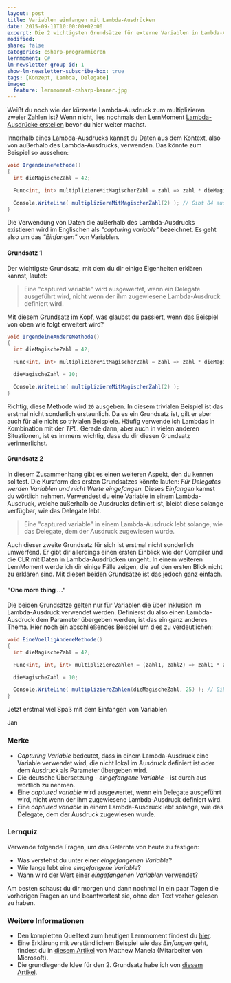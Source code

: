 ```yaml
---
layout: post
title: Variablen einfangen mit Lambda-Ausdrücken
date: 2015-09-11T10:00:00+02:00
excerpt: Die 2 wichtigsten Grundsätze für externe Variablen in Lambda-Ausdrücken.
modified:
share: false
categories: csharp-programmieren
lernmoment: C#
lm-newsletter-group-id: 1
show-lm-newsletter-subscribe-box: true
tags: [Konzept, Lambda, Delegate]
image:
  feature: lernmoment-csharp-banner.jpg
---
```


Weißt du noch wie der kürzeste Lambda-Ausdruck zum multiplizieren zweier Zahlen ist? Wenn nicht, lies nochmals den LernMoment [Lambda-Ausdrücke erstellen](/csharp-programmieren/lambda-ausdruecke-erstellen/) bevor du hier weiter machst.

Innerhalb eines Lambda-Ausdrucks kannst du Daten aus dem Kontext, also von außerhalb des Lambda-Ausdrucks, verwenden. Das könnte zum Beispiel so aussehen:

```cs
void IrgendeineMethode()
{
  int dieMagischeZahl = 42;

  Func<int, int> multipliziereMitMagischerZahl = zahl => zahl * dieMagischeZahl;

  Console.WriteLine( multipliziereMitMagischerZahl(2) ); // Gibt 84 aus
}
```

Die Verwendung von Daten die außerhalb des Lambda-Ausdrucks existieren wird im Englischen als *"capturing variable"* bezeichnet. Es geht also um das *"Einfangen"* von Variablen. 

#### Grundsatz 1

Der wichtigste Grundsatz, mit dem du dir einige Eigenheiten erklären kannst, lautet:

> Eine "captured variable" wird ausgewertet, wenn ein Delegate ausgeführt wird, nicht wenn der ihm zugewiesene Lambda-Ausdruck definiert wird.

Mit diesem Grundsatz im Kopf, was glaubst du passiert, wenn das Beispiel von oben wie folgt erweitert wird?

```cs
void IrgendeineAndereMethode()
{
  int dieMagischeZahl = 42;

  Func<int, int> multipliziereMitMagischerZahl = zahl => zahl * dieMagischeZahl;

  dieMagischeZahl = 10;

  Console.WriteLine( multipliziereMitMagischerZahl(2) );
}
```

Richtig, diese Methode wird `20` ausgeben. In diesem trivialen Beispiel ist das erstmal nicht sonderlich erstaunlich. Da es ein Grundsatz ist, gilt er aber auch für alle nicht so trivialen Beispiele. Häufig verwende ich Lambdas in Kombination mit der *TPL*. Gerade dann, aber auch in vielen anderen Situationen, ist es immens wichtig, dass du dir diesen Grundsatz verinnerlichst.

#### Grundsatz 2

In diesem Zusammenhang gibt es einen weiteren Aspekt, den du kennen solltest. Die Kurzform des ersten Grundsatzes könnte lauten: *Für Delegates werden Variablen und nicht Werte eingefangen.* Dieses *Einfangen* kannst du wörtlich nehmen. Verwendest du eine Variable in einem Lambda-Ausdruck, welche außerhalb de Ausdrucks definiert ist, bleibt diese solange verfügbar, wie das Delegate lebt. 

> Eine "captured variable" in einem Lambda-Ausdruck lebt solange, wie das Delegate, dem der Ausdruck zugewiesen wurde.

Auch dieser zweite Grundsatz für sich ist erstmal nicht sonderlich umwerfend. Er gibt dir allerdings einen ersten Einblick wie der Compiler und die CLR mit Daten in Lambda-Ausdrücken umgeht. In einem weiteren LernMoment werde ich dir einige Fälle zeigen, die auf den ersten Blick nicht zu erklären sind. Mit diesen beiden Grundsätze ist das jedoch ganz einfach.

#### "One more thing ..."

Die beiden Grundsätze gelten nur für Variablen die über Inklusion im Lambda-Ausdruck verwendet werden. Definierst du also einen Lambda-Ausdruck dem Parameter übergeben werden, ist das ein ganz anderes Thema. Hier noch ein abschließendes Beispiel um dies zu verdeutlichen:

```cs
void EineVoelligAndereMethode()
{
  int dieMagischeZahl = 42;

  Func<int, int, int> multipliziereZahlen = (zahl1, zahl2) => zahl1 * zahl2;

  dieMagischeZahl = 10;

  Console.WriteLine( multipliziereZahlen(dieMagischeZahl, 25) ); // Gibt 250 aus
}
```

Jetzt erstmal viel Spaß mit dem Einfangen von Variablen

Jan


### Merke

-	*Capturing Variable* bedeutet, dass in einem Lambda-Ausdruck eine Variable verwendet wird, die nicht lokal im Ausdruck definiert ist oder dem Ausdruck als Parameter übergeben wird.
-	Die deutsche Übersetzung - *eingefangene Variable* - ist durch aus wörtlich zu nehmen.
-	Eine *captured variable* wird ausgewertet, wenn ein Delegate ausgeführt wird, nicht wenn der ihm zugewiesene Lambda-Ausdruck definiert wird.
-	Eine *captured variable* in einem Lambda-Ausdruck lebt solange, wie das Delegate, dem der Ausdruck zugewiesen wurde.

### Lernquiz 

Verwende folgende Fragen, um das Gelernte von heute zu festigen:

-	Was verstehst du unter einer *eingefangenen Variable*?
-	Wie lange lebt eine *eingefangene Variable*?
-	Wann wird der Wert einer *eingefangenen Variablen* verwendet?

Am besten schaust du dir morgen und dann nochmal in ein paar Tagen die vorherigen Fragen an und beantwortest sie, ohne den Text vorher gelesen zu haben.

### Weitere Informationen

-	Den kompletten Quelltext zum heutigen Lernmoment findest du [hier](https://github.com/LernMoment/csharp/tree/master/LambdaEingefangeneVariablen).
-	Eine Erklärung mit verständlichem Beispiel wie das *Einfangen* geht, findest du in [diesem Artikel](http://blogs.msdn.com/b/matt/archive/2008/03/01/understanding-variable-capturing-in-c.aspx) von Matthew Manela (Mitarbeiter von Microsoft).
-	Die grundlegende Idee für den 2. Grundsatz habe ich von [diesem Artikel](http://csharp.2000things.com/2014/09/10/1179-captured-variables-lifetime-matches-delegate/).
